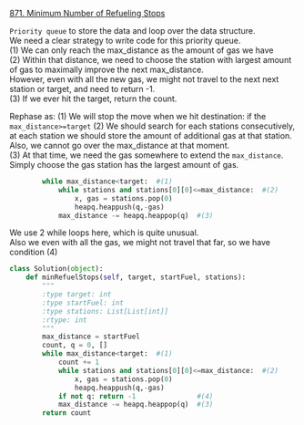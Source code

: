 [871. Minimum Number of Refueling Stops](https://leetcode.com/problems/minimum-number-of-refueling-stops/)

`Priority queue` to store the data and loop over the data structure.   
We need a clear strategy to write code for this priority queue.   
(1) We can only reach the max_distance as the amount of gas we have   
(2) Within that distance, we need to choose the station with largest amount of gas to maximally improve the next max_distance.   
However, even with all the new gas, we might not travel to the next next station or target, and need to return -1.   
(3) If we ever hit the target, return the count.

Rephase as:
(1) We will stop the move when we hit destination: if the `max_distance>=target`
(2) We should search for each stations consecutively, at each station we should store the amount of additional gas at that station. Also, we cannot go over the max_distance at that moment.  
(3) At that time, we need the gas somewhere to extend the `max_distance`. Simply choose the gas station has the largest amount of gas.

```python
        while max_distance<target:  #(1)
            while stations and stations[0][0]<=max_distance:  #(2)
                x, gas = stations.pop(0)
                heapq.heappush(q,-gas)
            max_distance -= heapq.heappop(q)  #(3)
```

We use 2 while loops here, which is quite unusual.   
Also we even with all the gas, we might not travel that far, so we have condition (4)

```python
class Solution(object):
    def minRefuelStops(self, target, startFuel, stations):
        """
        :type target: int
        :type startFuel: int
        :type stations: List[List[int]]
        :rtype: int
        """
        max_distance = startFuel
        count, q = 0, []
        while max_distance<target:  #(1)
            count += 1
            while stations and stations[0][0]<=max_distance:  #(2)
                x, gas = stations.pop(0)
                heapq.heappush(q,-gas)
            if not q: return -1               #(4)
            max_distance -= heapq.heappop(q)  #(3)
        return count
```
